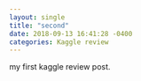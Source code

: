 ```yaml
---
layout: single
title: "second"
date: 2018-09-13 16:41:28 -0400
categories: Kaggle review
---
```


my first kaggle review post.

